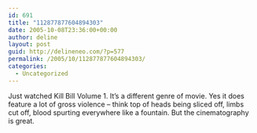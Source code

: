 ```yaml
---
id: 691
title: "112877877604894303"
date: 2005-10-08T23:36:00+00:00
author: deline
layout: post
guid: http://delineneo.com/?p=577
permalink: /2005/10/112877877604894303/
categories:
  - Uncategorized
---
```

Just watched Kill Bill Volume 1. It&#8217;s a different genre of movie. Yes it does feature a lot of gross violence &#8211; think top of heads being sliced off, limbs cut off, blood spurting everywhere like a fountain. But the cinematography is great.